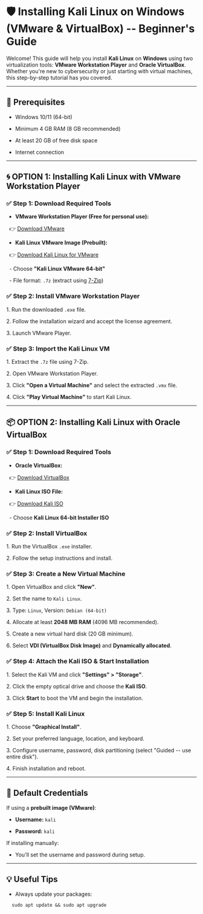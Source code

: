 
# 🛡️ Installing Kali Linux on Windows (VMware & VirtualBox) -- Beginner's Guide

Welcome! This guide will help you install **Kali Linux** on **Windows** using two virtualization tools: **VMware Workstation Player** and **Oracle VirtualBox**. Whether you're new to cybersecurity or just starting with virtual machines, this step-by-step tutorial has you covered.

---

## 🧰 Prerequisites

- Windows 10/11 (64-bit)

- Minimum 4 GB RAM (8 GB recommended)

- At least 20 GB of free disk space

- Internet connection

---

## 🌀 OPTION 1: Installing Kali Linux with VMware Workstation Player

### ✅ Step 1: Download Required Tools

- **VMware Workstation Player (Free for personal use):**

  👉 [Download VMware](https://knowledge.broadcom.com/)

- **Kali Linux VMware Image (Prebuilt):**

  👉 [Download Kali Linux for VMware](https://www.kali.org/get-kali/#kali-virtual-machines)

  - Choose **"Kali Linux VMware 64-bit"**

  - File format: `.7z` (extract using [7-Zip](https://www.7-zip.org/))

### ✅ Step 2: Install VMware Workstation Player

1\. Run the downloaded `.exe` file.

2\. Follow the installation wizard and accept the license agreement.

3\. Launch VMware Player.

### ✅ Step 3: Import the Kali Linux VM

1\. Extract the `.7z` file using 7-Zip.

2\. Open VMware Workstation Player.

3\. Click **"Open a Virtual Machine"** and select the extracted `.vmx` file.

4\. Click **"Play Virtual Machine"** to start Kali Linux.

---

## 📦 OPTION 2: Installing Kali Linux with Oracle VirtualBox

### ✅ Step 1: Download Required Tools

- **Oracle VirtualBox:**

  👉 [Download VirtualBox](https://www.virtualbox.org/wiki/Downloads)

- **Kali Linux ISO File:**

  👉 [Download Kali ISO](https://www.kali.org/get-kali/#kali-installer-images)

  - Choose **Kali Linux 64-bit Installer ISO**

### ✅ Step 2: Install VirtualBox

1\. Run the VirtualBox `.exe` installer.

2\. Follow the setup instructions and install.

### ✅ Step 3: Create a New Virtual Machine

1\. Open VirtualBox and click **"New"**.

2\. Set the name to `Kali Linux`.

3\. Type: `Linux`, Version: `Debian (64-bit)`

4\. Allocate at least **2048 MB RAM** (4096 MB recommended).

5\. Create a new virtual hard disk (20 GB minimum).

6\. Select **VDI (VirtualBox Disk Image)** and **Dynamically allocated**.

### ✅ Step 4: Attach the Kali ISO & Start Installation

1\. Select the Kali VM and click **"Settings" > "Storage"**.

2\. Click the empty optical drive and choose the **Kali ISO**.

3\. Click **Start** to boot the VM and begin the installation.

### ✅ Step 5: Install Kali Linux

1\. Choose **"Graphical Install"**.

2\. Set your preferred language, location, and keyboard.

3\. Configure username, password, disk partitioning (select "Guided -- use entire disk").

4\. Finish installation and reboot.

---

## 🔐 Default Credentials

If using a **prebuilt image (VMware)**:

- **Username:** `kali`

- **Password:** `kali`

If installing manually:

- You'll set the username and password during setup.

---

## 💡 Useful Tips

- Always update your packages:

```
  sudo apt update && sudo apt upgrade
```
